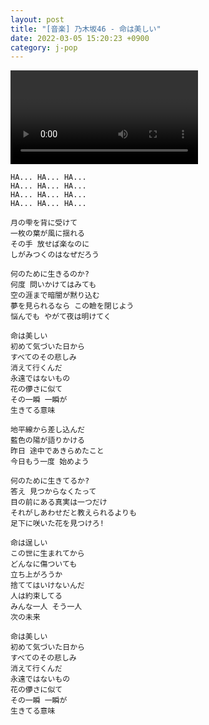```yaml
---
layout: post
title: "[音楽] 乃木坂46 - 命は美しい"
date: 2022-03-05 15:20:23 +0900
category: j-pop
---
```


<div class="video-container">
    <video id="player" class="video-js vjs-default-skin vjs-big-play-centered" data-json="/public/json/j-pop/乃木坂46 - 命は美しい.json"></video>
</div>

```
HA... HA... HA...
HA... HA... HA...
HA... HA... HA...
HA... HA... HA...

月の雫を背に受けて
一枚の葉が風に揺れる
その手 放せば楽なのに
しがみつくのはなぜだろう

何のために生きるのか?
何度 問いかけてはみても
空の涯まで暗闇が黙り込む
夢を見られるなら この瞼を閉じよう
悩んでも やがて夜は明けてく

命は美しい
初めて気づいた日から
すべてのその悲しみ
消えて行くんだ
永遠ではないもの
花の儚さに似て
その一瞬 一瞬が
生きてる意味

地平線から差し込んだ
藍色の陽が語りかける
昨日 途中であきらめたこと
今日もう一度 始めよう

何のために生きてるか?
答え 見つからなくたって
目の前にある真実は一つだけ
それがしあわせだと教えられるよりも
足下に咲いた花を見つけろ!

命は逞しい
この世に生まれてから
どんなに傷ついても
立ち上がろうか
捨ててはいけないんだ
人は約束してる
みんな一人 そう一人
次の未来

命は美しい
初めて気づいた日から
すべてのその悲しみ
消えて行くんだ
永遠ではないもの
花の儚さに似て
その一瞬 一瞬が
生きてる意味
```